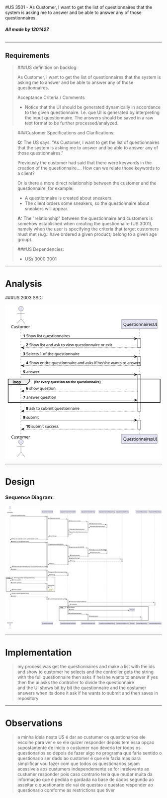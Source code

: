 #US 3501 - As Customer, I want to get the list of questionnaires that the system is asking me to answer and be able to answer any of those questionnaires.
###### **All made by 1201427.**

------

## Requirements

>###US definition on backlog:
>
>As Customer, I want to get the list of questionnaires that the system is asking me to answer and be able to answer any of those questionnaires.
> 
>Acceptance Criteria / Comments
> 
>- Notice that the UI should be generated dynamically in accordance to the given questionnaire. I.e. que UI is generated by interpreting the input questionnaire.
The answers should be saved in a raw text format to be further processed/analyzed.
>  
>  

>###Customer Specifications and Clarifications:
>
> **Q:** The US says: "As Customer, I want to get the list of questionnaires that the system is asking me to answer and be able to answer any of those questionnaires."
>
>Previously the customer had said that there were keywords in the creation of the questionnaire.... How can we relate those keywords to a client?
> 
> Or is there a more direct relationship between the customer and the questionnaire, for example:
> 
> - A questionnaire is created about sneakers.
> - The client orders some sneakers, so the questionnaire about sneakers will appear.
> 
> **A:** The "relationship" between the questionnaire and customers is somehow established when creating the questionnaire (US 3001), namely when the user is specifying the criteria that target customers must met (e.g.: have ordered a given product; belong to a given age group).

>###US Dependencies:
>
>- USs 3000 3001 

------
# Analysis



###US 2003 SSD:

![questionnaires](SSD3501V2.svg)



------
# Design

### Sequence Diagram:



![Give Order to AGV](SD3501V2.svg)


------
# Implementation

>my process was get the questionnaires and make a list with the ids and show to 
> customer he selects and the controller gets the string with the full questionnaire then asks if he/she wants to answer if yes then the ui asks the controller to divide the questionnaire  
>and the UI shows bit by bit the questionnaire and the costumer answers  when its done it ask if he wants to submit and then saves in repository
------
# Observations


>a minha ideia nesta US é dar ao custumer os questionarios ele 
> escolhe para ver e se ele quizer responder depois tem essa opçao supostamente 
> de inicio o custumer nao deveria ter todos os questionarios so depois de fazer 
> algo no programa que faria sentido o questionario ser dado ao customer é que
> ele fazia mas para simplificar vou fazer com que todos os questionarios sejam 
> acessiveis aos custumers independemente se for inrelevante ao custumer responder
> pois caso contrario teria que mudar muita da informaçao que é pedida e gardada na base de dados
> segundo ao asseitar o questionario ele vai de questao a questao responder ao 
> questionario comforme as restrictions que tiver 




